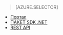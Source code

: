 > [AZURE.SELECTOR]
- [Портал](../articles/media-services/media-services-portal-check-job-progress.md)
- [ПАКЕТ SDK .NET](../articles/media-services/media-services-check-job-progress.md)
- [REST API](../articles/media-services/media-services-rest-check-job-progress.md)
 

<!--HONumber=52-->
